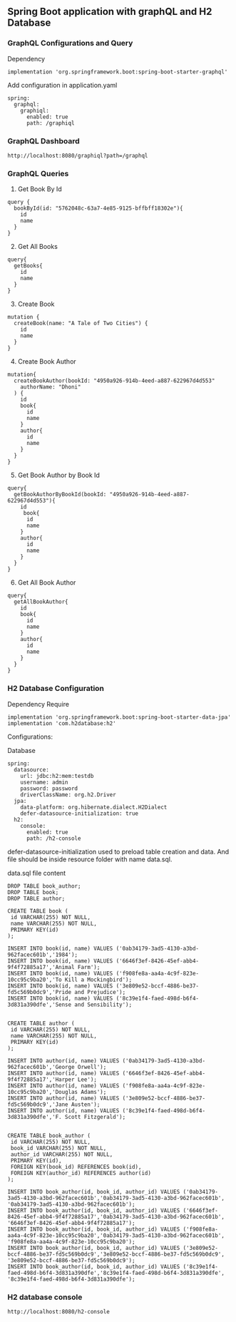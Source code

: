 ## Spring Boot application with graphQL and H2 Database

### GraphQL Configurations and Query

Dependency 
```agsl
implementation 'org.springframework.boot:spring-boot-starter-graphql'
```
Add configuration in application.yaml
```agsl
spring:
  graphql:
    graphiql:
      enabled: true
      path: /graphiql
```
### GraphQL Dashboard
```agsl
http://localhost:8080/graphiql?path=/graphql
```
### GraphQL Queries

1. Get Book By Id
```agsl
query {
  bookById(id: "5762048c-63a7-4e85-9125-bffbff18302e"){
    id
    name
  }
}
```
2. Get All Books

```agsl
query{
  getBooks{
    id
    name
  }
}
```
3. Create Book
```agsl
mutation {
  createBook(name: "A Tale of Two Cities") {
    id
    name
  }
}
```
4. Create Book Author
```agsl
mutation{
  createBookAuthor(bookId: "4950a926-914b-4eed-a887-622967d4d553"
    authorName: "Dhoni"
  ) {
    id
    book{
      id
      name
    }
    author{
      id
      name
    }
  }
}
```
5. Get Book Author by Book Id
```agsl
query{
  getBookAuthorByBookId(bookId: "4950a926-914b-4eed-a887-622967d4d553"){
    id
     book{
      id
      name
    }
    author{
      id
      name
    }
  }
}
```
6. Get All Book Author 
```agsl
query{
  getAllBookAuthor{
    id
    book{
      id
      name
    }
    author{
      id
      name
    }
  }
}
```
### H2 Database Configuration 
Dependency Require
```agsl
implementation 'org.springframework.boot:spring-boot-starter-data-jpa'
implementation 'com.h2database:h2'
```
Configurations:

Database
```agsl
spring:
  datasource:
    url: jdbc:h2:mem:testdb
    username: admin
    password: password
    driverClassName: org.h2.Driver
  jpa:
    data-platform: org.hibernate.dialect.H2Dialect
    defer-datasource-initialization: true
  h2:
    console:
      enabled: true
      path: /h2-console

```
defer-datasource-initialization used to preload table creation and data.
And file should be inside resource folder with name data.sql.

data.sql file content 

````agsl
DROP TABLE book_author;
DROP TABLE book;
DROP TABLE author;

CREATE TABLE book (
 id VARCHAR(255) NOT NULL,
 name VARCHAR(255) NOT NULL,
 PRIMARY KEY(id)
);

INSERT INTO book(id, name) VALUES ('0ab34179-3ad5-4130-a3bd-962facec601b','1984');
INSERT INTO book(id, name) VALUES ('6646f3ef-8426-45ef-abb4-9f4f72885a17','Animal Farm');
INSERT INTO book(id, name) VALUES ('f908fe8a-aa4a-4c9f-823e-10cc95c9ba20','To Kill a Mockingbird');
INSERT INTO book(id, name) VALUES ('3e809e52-bccf-4886-be37-fd5c569b0dc9','Pride and Prejudice');
INSERT INTO book(id, name) VALUES ('8c39e1f4-faed-498d-b6f4-3d831a390dfe','Sense and Sensibility');


CREATE TABLE author (
 id VARCHAR(255) NOT NULL,
 name VARCHAR(255) NOT NULL,
 PRIMARY KEY(id)
);

INSERT INTO author(id, name) VALUES ('0ab34179-3ad5-4130-a3bd-962facec601b','George Orwell');
INSERT INTO author(id, name) VALUES ('6646f3ef-8426-45ef-abb4-9f4f72885a17','Harper Lee');
INSERT INTO author(id, name) VALUES ('f908fe8a-aa4a-4c9f-823e-10cc95c9ba20','Douglas Adams');
INSERT INTO author(id, name) VALUES ('3e809e52-bccf-4886-be37-fd5c569b0dc9','Jane Austen');
INSERT INTO author(id, name) VALUES ('8c39e1f4-faed-498d-b6f4-3d831a390dfe','F. Scott Fitzgerald');


CREATE TABLE book_author (
 id VARCHAR(255) NOT NULL,
 book_id VARCHAR(255) NOT NULL,
 author_id VARCHAR(255) NOT NULL,
 PRIMARY KEY(id),
 FOREIGN KEY(book_id) REFERENCES book(id),
 FOREIGN KEY(author_id) REFERENCES author(id)
);

INSERT INTO book_author(id, book_id, author_id) VALUES ('0ab34179-3ad5-4130-a3bd-962facec601b','0ab34179-3ad5-4130-a3bd-962facec601b', '0ab34179-3ad5-4130-a3bd-962facec601b');
INSERT INTO book_author(id, book_id, author_id) VALUES ('6646f3ef-8426-45ef-abb4-9f4f72885a17','0ab34179-3ad5-4130-a3bd-962facec601b', '6646f3ef-8426-45ef-abb4-9f4f72885a17');
INSERT INTO book_author(id, book_id, author_id) VALUES ('f908fe8a-aa4a-4c9f-823e-10cc95c9ba20','0ab34179-3ad5-4130-a3bd-962facec601b', 'f908fe8a-aa4a-4c9f-823e-10cc95c9ba20');
INSERT INTO book_author(id, book_id, author_id) VALUES ('3e809e52-bccf-4886-be37-fd5c569b0dc9','3e809e52-bccf-4886-be37-fd5c569b0dc9', '3e809e52-bccf-4886-be37-fd5c569b0dc9');
INSERT INTO book_author(id, book_id, author_id) VALUES ('8c39e1f4-faed-498d-b6f4-3d831a390dfe','8c39e1f4-faed-498d-b6f4-3d831a390dfe', '8c39e1f4-faed-498d-b6f4-3d831a390dfe');
````
### H2 database console 

```agsl
http://localhost:8080/h2-console
```


